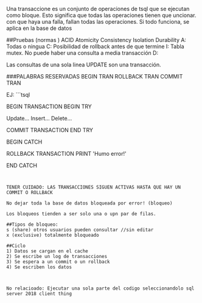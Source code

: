 
Una transaccione es un conjunto de operaciones de tsql que se ejecutan como bloque. Esto significa que todas las operaciones tienen que uncionar. con que haya una falla, fallan todas las operaciones. Si todo funciona, se aplica en la base de datos

##Pruebas (normas ) ACID
Atomicity Consistency Isolation Durability
A: Todas o ningua
C: Posibilidad de rollback antes de que termine
I: Tabla mutex. No puede haber una consulta a media transacción
D:

Las consultas de una sola linea UPDATE son una transacción.

###PALABRAS RESERVADAS
BEGIN TRAN
ROLLBACK TRAN
COMMIT TRAN

EJ: ```tsql

BEGIN TRANSACTION
BEGIN TRY 

Update... 
Insert...
Delete...

COMMIT TRANSACTION
END TRY

BEGIN CATCH

ROLLBACK TRANSACTION
PRINT 'Humo error!'

END CATCH

```


TENER CUIDADO: LAS TRANSACCIONES SIGUEN ACTIVAS HASTA QUE HAY UN COMMIT O ROLLBACK

No dejar toda la base de datos bloqueada por error! (bloqueo)

Los bloqueos tienden a ser solo una o upn par de filas.

##Tipos de bloqueo:
s (share) otros usuarios pueden consultar //sin editar
x (exclusive) totalmente bloqueado

##Ciclo
1) Datos se cargan en el cache
2) Se escribe un log de transacciones
3) Se espera a un commit o un rollback
4) Se escriben los datos



No relacioado: Ejecutar una sola parte del codigo seleccionandolo sql server 2018 client thing
